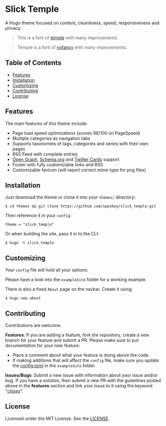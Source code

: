 # Slick Temple

A Hugo theme focused on content, cleanliness, speed, responsiveness and privacy.

> This is a fork of [temple](https://github.com/aos/temple) with many
  improvements.

> Temple is a fork of [nofancy](https://github.com/gizak/nofancy) with many
  improvements.


## Table of Contents
* [Features](#features)
* [Installation](#installation)
* [Customizing](#customizing)
* [Contributing](#contributing)
* [License](#license)


## Features
The main features of this theme include:
* Page load speed optimizations (scores 98/100 on PageSpeed)
* Multiple categories as navigation tabs
* Supports taxonomies of tags, categories and series with their own pages
* RSS Feed with complete entries
* [Open Graph](http://ogp.me), [Schema.org](https://schema.org) and
  [Twitter Cards](https://developer.twitter.com/en/docs/tweets/optimize-with-cards/overview/abouts-cards.html) support
* Footer with fully customizable links and RSS
* Customizable favicon (will report correct mime type for png files)


## Installation
Just download the theme or clone it into
your `themes/` directory:
```
$ cd themes && git clone https://github.com/spookey/slick_temple.git
```
Then reference it in your `config`:
```
theme = "slick_temple"
```
Or when building the site, pass it in to the CLI:
```
$ hugo -t slick_temple
```


## Customizing
Your `config` file will hold all your options.

Please have a look into the `exampleSite` folder for a working example.

There is also a fixed `About` page on the navbar. Create it using:
```
$ hugo new about
```


## Contributing
Contributions are welcome.

**Features**:
If you are adding a feature, fork the repository, create a new branch
for your feature and submit a PR.
Please make sure to put documentation for your new feature:
- Place a comment about what your feature is doing above the code.
- If making additions that will affect the `config` file, make sure you update
  the [config.toml](exampleSite/config.toml) in the `exampleSite` folder.

**Issues/Bugs**:
Submit a new issue with information about your issue and/or bug. If you
have a solution, then submit a new PR with the guidelines posted above in the
**features** section and link your issue to it using the keyword "[*closes*](https://help.github.com/articles/closing-issues-using-keywords/)".


## License
Licensed under the MIT License. See the [LICENSE](LICENSE).
